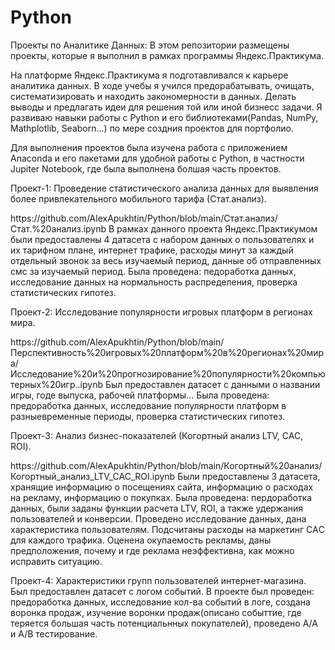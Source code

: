 # Python

Проекты по Аналитике Данных:
В этом репозитории размещены проекты, которые я выполнил в рамках программы Яндекс.Практикума.

На платформе Яндекс.Практикума я подготавливался к карьере аналитика данных.
В ходе учебы я учился предорабатывать, очищать, систематизировать и находить закономерности в данных. 
Делать выводы и предлагать идеи для решения той или иной бизнесс задачи.
Я развиваю навыки работы с Python и его библиотеками(Pandas, NumPy, Mathplotlib, Seaborn...) по мере создния проектов для портфолио.

Для выполнения проектов была изучена работа с приложением Anaconda и его пакетами для удобной работы с Python, 
в частности Jupiter Notebook, где была выполнена болшая часть проектов.

Проект-1: Проведение статистического анализа данных для выявления более привлекательного мобильного тарифа (Стат.анализ).
<link>https://github.com/AlexApukhtin/Python/blob/main/Стат.анализ/Стат.%20анализ.ipynb</link>
В рамках данного проекта Яндекс.Практикумом были предоставлены 4 датасета с набором данных о пользователях и их тарифном плане,
интернет трафике, расходы минут за каждый отдельный звонок за весь изучаемый период, данные об отправленных смс за изучаемый период.
Была проведена: педоработка данных, исследование данных на нормальность распределения, проверка статистических гипотез.

Проект-2: Исследование популярности игровых платформ в регионах мира.
<link>https://github.com/AlexApukhtin/Python/blob/main/Перспективность%20игровых%20платформ%20в%20регионах%20мира/Исследование%20и%20прогнозирование%20популярности%20компьютерных%20игр..ipynb</link>
Был предоставлен датасет с данными о названии игры, годе выпуска, рабочей платформы...
Была проведена: предоработка данных, исследование популярности платформ в разныевременные периоды, проверка статистических гипотез.

Проект-3: Анализ бизнес-показателей (Когортный анализ LTV, CAC, ROI).
<link>https://github.com/AlexApukhtin/Python/blob/main/Когортный%20анализ/Когортный_анализ_LTV_CAC_ROI.ipynb</link>
Были предоставлены 3 датасета, хранящие информацию о посещениях сайта, информацию о расходах на рекламу, информацию о покупках.
Была проведена: пердоработка данных, были заданы функции расчета LTV, ROI, а также удержания пользователей и конверсии.
Проведено исследование данных, дана характеристика пользователям. Подсчитаны расходы на маркетинг CAС для каждого трафика.
Оценена окупаемость рекламы, даны предположения, почему и где реклама неэффективна, как можно исправить ситуацию.

Проект-4: Характеристики групп пользователей интернет-магазина.
Был предоставлен датасет с логом событий.
В проекте был проведен: предоработка данных, исследование кол-ва событий в логе, создана воронка продаж, 
изучение воронки продаж(описано событтие, где теряется большая часть потенциальнных  покупателей), проведено А/А и А/В тестирование.

